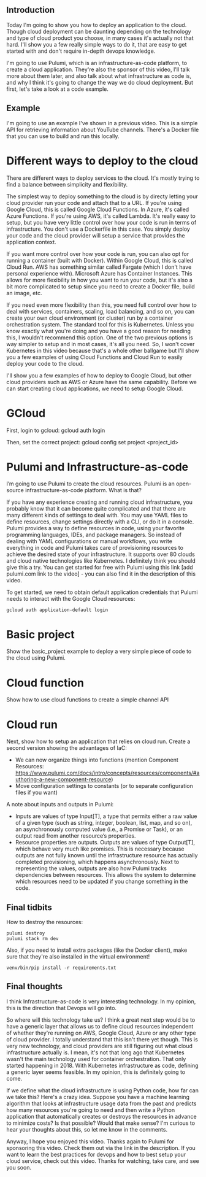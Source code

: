 ## Introduction

Today I'm going to show you how to deploy an application to the cloud. Though cloud deployment can be daunting depending on the technology and type of cloud product you choose, in many cases it's actually not that hard. I'll show you a few really simple ways to do it, that are easy to get started with and don't require in-depth devops knowledge.

I'm going to use Pulumi, which is an infrastructure-as-code platform, to create a cloud application. They're also the sponsor of this video, I'll talk more about them later, and also talk about what infrastructure as code is, and why I think it's going to change the way we do cloud deployment. But first, let's take a look at a code example.

## Example

I'm going to use an example I've shown in a previous video. This is a simple API for retrieving information about YouTube channels. There's a Docker file that you can use to build and run this locally.

# Different ways to deploy to the cloud

There are different ways to deploy services to the cloud. It's mostly trying to find a balance between simplicity and flexibility.

The simplest way to deploy something to the cloud is by directy letting your cloud provider run your code and attach that to a URL. If you're using Google Cloud, this is called Google Cloud Functions. In Azure, it's called Azure Functions. If you're using AWS, it's called Lambda. It's really easy to setup, but you have very little control over how your code is run in terms of infrastructure. You don't use a Dockerfile in this case. You simply deploy your code and the cloud provider will setup a service that provides the application context.

If you want more control over how your code is run, you can also opt for running a container (built with Docker). Within Google Cloud, this is called Cloud Run. AWS has something similar called Fargate (which I don't have personal experience with). Microsoft Azure has Container Instances. This allows for more flexibility in how you want to run your code, but it's also a bit more complicated to setup since you need to create a Docker file, build an image, etc.

If you need even more flexibility than this, you need full control over how to deal with services, containers, scaling, load balancing, and so on, you can create your own cloud environment (or cluster) run by a container orchestration system. The standard tool for this is Kubernetes. Unless you know exactly what you're doing and you have a good reason for needing this, I wouldn't recommend this option. One of the two previous options is way simpler to setup and in most cases, it's all you need. So, I won't cover Kubernetes in this video because that's a whole other ballgame but I'll show you a few examples of using Cloud Functions and Cloud Run to easily deploy your code to the cloud.

I'll show you a few examples of how to deploy to Google Cloud, but other cloud providers such as AWS or Azure have the same capability. Before we can start creating cloud applications, we need to setup Google Cloud.

# GCloud

First, login to gcloud:
gcloud auth login

Then, set the correct project:
gcloud config set project <project_id>

# Pulumi and Infrastructure-as-code

I’m going to use Pulumi to create the cloud resources. Pulumi is an open-source infrastructure-as-code platform. What is that?

If you have any experience creating and running cloud infrastructure, you probably know that it can become quite complicated and that there are many different kinds of settings to deal with. You may use YAML files to define resources, change settings directly with a CLI, or do it in a console. Pulumi provides a way to define resources in code, using your favorite programming languages, IDEs, and package managers. So instead of dealing with YAML configurations or manual workflows, you write everything in code and Pulumi takes care of provisioning resources to achieve the desired state of your infrastructure. It supports over 80 clouds and cloud native technologies like Kubernetes. I definitely think you should give this a try. You can get started for free with Pulumi using this link [add pulumi.com link to the video] - you can also find it in the description of this video.

To get started, we need to obtain default application credentials that Pulumi needs to interact with the Google Cloud resources:

```
gcloud auth application-default login
```

# Basic project

Show the basic_project example to deploy a very simple piece of code to the cloud using Pulumi.

# Cloud function

Show how to use cloud functions to create a simple channel API

# Cloud run

Next, show how to setup an application that relies on cloud run. Create a second version showing the advantages of IaC:

- We can now organize things into functions (mention Component Resources: https://www.pulumi.com/docs/intro/concepts/resources/components/#authoring-a-new-component-resource)
- Move configuration settings to constants (or to separate configuration files if you want)

A note about inputs and outputs in Pulumi:

- Inputs are values of type Input[T], a type that permits either a raw value of a given type (such as string, integer, boolean, list, map, and so on), an asynchronously computed value (i.e., a Promise or Task), or an output read from another resource’s properties.
- Resource properties are outputs. Outputs are values of type Output[T], which behave very much like promises. This is necessary because outputs are not fully known until the infrastructure resource has actually completed provisioning, which happens asynchronously. Next to representing the values, outputs are also how Pulumi tracks dependencies between resources. This allows the system to determine which resources need to be updated if you change something in the code.

## Final tidbits

How to destroy the resources:

```
pulumi destroy
pulumi stack rm dev
```

Also, if you need to install extra packages (like the Docker client), make sure that they're also installed in the virtual environment!

```
venv/bin/pip install -r requirements.txt
```

## Final thoughts

I think Infrastructure-as-code is very interesting technology. In my opinion, this is the direction that Devops will go into.

So where will this technology take us? I think a great next step would be to have a generic layer that allows us to define cloud resources independent of whether they're running on AWS, Google Cloud, Azure or any other type of cloud provider. I totally understand that this isn't there yet though. This is very new technology, and cloud providers are still figuring out what cloud infrastructure actually is. I mean, it's not that long ago that Kubernetes wasn't the main technology used for container orchestration. That only started happening in 2018. With Kubernetes infrastructure as code, defining a generic layer seems feasible. In my opinion, this is definitely going to come.

If we define what the cloud infrastructure is using Python code, how far can we take this? Here's a crazy idea. Suppose you have a machine learning algorithm that looks at infrastructure usage data from the past and predicts how many resources you're going to need and then write a Python application that automatically creates or destroys the resources in advance to minimize costs? Is that possible? Would that make sense? I'm curious to hear your thoughts about this, so let me know in the comments.

Anyway, I hope you enjoyed this video. Thanks again to Pulumi for sponsoring this video. Check them out via the link in the description. If you want to learn the best practices for devops and how to best setup your cloud service, check out this video. Thanks for watching, take care, and see you soon.
